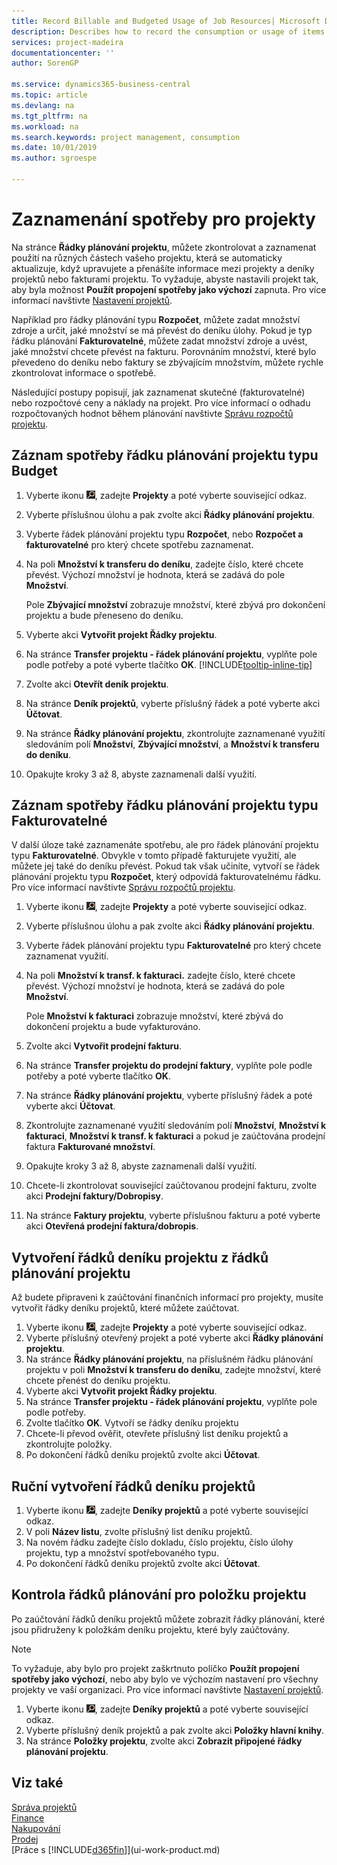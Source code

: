 ```yaml
---
title: Record Billable and Budgeted Usage of Job Resources| Microsoft Docs
description: Describes how to record the consumption or usage of items or resources on jobs to facilitate project management.
services: project-madeira
documentationcenter: ''
author: SorenGP

ms.service: dynamics365-business-central
ms.topic: article
ms.devlang: na
ms.tgt_pltfrm: na
ms.workload: na
ms.search.keywords: project management, consumption
ms.date: 10/01/2019
ms.author: sgroespe

---
```

# Zaznamenání spotřeby pro projekty
Na stránce **Řádky plánování projektu**, můžete zkontrolovat a zaznamenat použití na různých částech vašeho projektu, která se automaticky aktualizuje, když upravujete a přenášíte informace mezi projekty a deníky projektů nebo fakturami projektu. To vyžaduje, abyste nastavili projekt tak, aby byla možnost **Použít propojení spotřeby jako výchozí** zapnuta. Pro více informací navštivte [Nastavení projektů](projects-how-setup-jobs.md).

Například pro řádky plánování typu **Rozpočet**, můžete zadat množství zdroje a určit, jaké množství se má převést do deníku úlohy. Pokud je typ řádku plánování **Fakturovatelné**, můžete zadat množství zdroje a uvést, jaké množství chcete převést na fakturu. Porovnáním množství, které bylo převedeno do deníku nebo faktury se zbývajícím množstvím, můžete rychle zkontrolovat informace o spotřebě.

Následující postupy popisují, jak zaznamenat skutečné (fakturovatelné) nebo rozpočtové ceny a náklady na projekt. Pro více informací o odhadu rozpočtovaných hodnot během plánování navštivte [Správu rozpočtů projektu](projects-how-manage-budgets.md).

## Záznam spotřeby řádku plánování projektu typu Budget
1. Vyberte ikonu ![Žárovky, která otevře funkci Řekněte mi ](media/ui-search/search_small.png "Řekněte mi, co chcete dělat"), zadejte **Projekty** a poté vyberte související odkaz.
2. Vyberte příslušnou úlohu a pak zvolte akci **Řádky plánování projektu**.
3. Vyberte řádek plánování projektu typu **Rozpočet**, nebo **Rozpočet a fakturovatelné** pro který chcete spotřebu zaznamenat.
4. Na poli **Množství k transferu do deníku**, zadejte číslo, které chcete převést. Výchozí množství je hodnota, která se zadává do pole **Množství**.

   Pole **Zbývající množství** zobrazuje množství, které zbývá pro dokončení projektu a bude přeneseno do deníku.
5. Vyberte akci **Vytvořit projekt Řádky projektu**.
6. Na stránce **Transfer projektu - řádek plánování projektu**, vyplňte pole podle potřeby a poté vyberte tlačítko **OK**. [!INCLUDE[tooltip-inline-tip](includes/tooltip-inline-tip_md.md)]
7. Zvolte akci **Otevřít deník projektu**.
8. Na stránce **Deník projektů**, vyberte příslušný řádek a poté vyberte akci **Účtovat**.
9. Na stránce **Řádky plánování projektu**, zkontrolujte zaznamenané využití sledováním polí **Množství**, **Zbývající množství**, a **Množství k transferu do deníku**.
10. Opakujte kroky 3 až 8, abyste zaznamenali další využití.

## Záznam spotřeby řádku plánování projektu typu Fakturovatelné
V další úloze také zaznamenáte spotřebu, ale pro řádek plánování projektu typu **Fakturovatelné**. Obvykle v tomto případě fakturujete využití, ale můžete jej také do deníku převést. Pokud tak však učiníte, vytvoří se řádek plánování projektu typu **Rozpočet**, který odpovídá fakturovatelnému řádku. Pro více informací navštivte [Správu rozpočtů projektu](projects-how-manage-budgets.md).

1. Vyberte ikonu ![Žárovky, která otevře funkci Řekněte mi ](media/ui-search/search_small.png "Řekněte mi, co chcete dělat"), zadejte **Projekty** a poté vyberte související odkaz.
2. Vyberte příslušnou úlohu a pak zvolte akci **Řádky plánování projektu**.
3. Vyberte řádek plánování projektu typu **Fakturovatelné** pro který chcete zaznamenat využití.
4. Na poli **Množství k transf. k fakturaci.** zadejte číslo, které chcete převést. Výchozí množství je hodnota, která se zadává do pole **Množství**.

   Pole **Množství k fakturaci** zobrazuje množství, které zbývá do dokončení projektu a bude vyfakturováno.
5. Zvolte akci **Vytvořit prodejní fakturu**.
6. Na stránce **Transfer projektu do prodejní faktury**, vyplňte pole podle potřeby a poté vyberte tlačítko **OK**.
7. Na stránce **Řádky plánování projektu**, vyberte příslušný řádek a poté vyberte akci **Účtovat**.
8. Zkontrolujte zaznamenané využití sledováním polí **Množství**, **Množství k fakturaci**, **Množství  k transf. k fakturaci** a pokud je zaúčtována prodejní faktura **Fakturované množství**.
9. Opakujte kroky 3 až 8, abyste zaznamenali další využití.
10. Chcete-li zkontrolovat související zaúčtovanou prodejní fakturu, zvolte akci **Prodejní faktury/Dobropisy**.
11. Na stránce **Faktury projektu**, vyberte příslušnou fakturu a poté vyberte akci **Otevřená prodejní faktura/dobropis**.

## Vytvoření řádků deníku projektu z řádků plánování projektu
Až budete připraveni k zaúčtování finančních informací pro projekty, musíte vytvořit řádky deníku projektů, které můžete zaúčtovat.

1. Vyberte ikonu ![Žárovky, která otevře funkci Řekněte mi ](media/ui-search/search_small.png "Řekněte mi, co chcete dělat"), zadejte **Projekty** a poté vyberte související odkaz.
2. Vyberte příslušný otevřený projekt a poté vyberte akci **Řádky plánování projektu**.
3. Na stránce **Řádky plánování projektu**, na příslušném řádku plánování projektu v poli **Množství k transferu do deníku**, zadejte množství, které chcete přenést do deníku projektu.
4. Vyberte akci **Vytvořit projekt Řádky projektu**.
5. Na stránce **Transfer projektu - řádek plánování projektu**, vyplňte pole podle potřeby.
6. Zvolte tlačítko **OK**. Vytvoří se řádky deníku projektu
7. Chcete-li převod ověřit, otevřete příslušný list deníku projektů a zkontrolujte položky.
8. Po dokončení řádků deníku projektů zvolte akci **Účtovat**.

## Ruční vytvoření řádků deníku projektů
1. Vyberte ikonu ![Žárovky, která otevře funkci Řekněte mi ](media/ui-search/search_small.png "Řekněte mi, co chcete dělat"), zadejte **Deníky projektů** a poté vyberte související odkaz.
2. V poli **Název listu**, zvolte příslušný list deníku projektů.
3. Na novém řádku zadejte číslo dokladu, číslo projektu, číslo úlohy projektu, typ a množství spotřebovaného typu.
4. Po dokončení řádků deníku projektů zvolte akci **Účtovat**.

## Kontrola řádků plánování pro položku projektu
Po zaúčtování řádků deníku projektů můžete zobrazit řádky plánování, které jsou přidruženy k položkám deníku projektu, které byly zaúčtovány.

> [!NOTE]
> To vyžaduje, aby bylo pro projekt zaškrtnuto políčko **Použít propojení spotřeby jako výchozí**, nebo aby bylo ve výchozím nastavení pro všechny projekty ve vaší organizaci. Pro více informací navštivte [Nastavení projektů](projects-how-setup-jobs.md).

1. Vyberte ikonu ![Žárovky, která otevře funkci Řekněte mi ](media/ui-search/search_small.png "Řekněte mi, co chcete dělat"), zadejte **Deníky projektů** a poté vyberte související odkaz.
2. Vyberte příslušný deník projektů a pak zvolte akci **Položky hlavní knihy**.
3. Na stránce **Položky projektu**, zvolte akci **Zobrazit připojené řádky plánování projektu**.

## Viz také
[Správa projektů](projects-manage-projects.md)  
[Finance](finance.md)  
[Nakupování](purchasing-manage-purchasing.md)  
[Prodej](sales-manage-sales.md)  
[Práce s [!INCLUDE[d365fin](includes/d365fin_md.md)]](ui-work-product.md)
